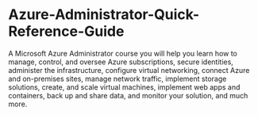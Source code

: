 # Azure-Administrator-Quick-Reference-Guide

A Microsoft Azure Administrator course you will help you learn how to manage, control, and oversee Azure subscriptions, secure identities, administer the infrastructure, configure virtual networking, connect Azure and on-premises sites, manage network traffic, implement storage solutions, create, and scale virtual machines, implement web apps and containers, back up and share data, and monitor your solution, and much more.
